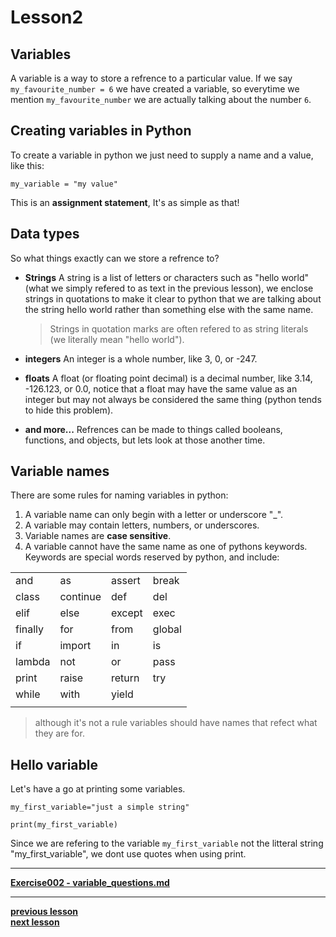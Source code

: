 # Lesson2

## Variables

A variable is a way to store a refrence to a particular value.
If we say `my_favourite_number = 6` we have created a variable, so everytime we
mention `my_favourite_number` we are actually talking about the number `6`.

## Creating variables in Python

To create a variable in python we just need to supply a name and a value,
like this:
```python3
my_variable = "my value"
```
This is an **assignment statement**, It's as simple as that!

## Data types

So what things exactly can we store a refrence to?

* **Strings**
  A string is a list of letters or characters such as "hello world" (what we
  simply refered to as text in the previous lesson), we enclose strings in
  quotations to make it clear to python that we are talking about the string
  hello world rather than something else with the same name.

  > Strings in quotation marks are often refered to as string literals (we
  > literally mean "hello world").

* **integers**
  An integer is a whole number, like 3, 0, or -247.

* **floats**
  A float (or floating point decimal) is a decimal number, like 3.14, -126.123,
  or 0.0, notice that a float may have the same value as an integer but may not
  always be considered the same thing (python tends to hide this problem).

* **and more...**
  Refrences can be made to things called booleans, functions, and objects, but
  lets look at those another time.

## Variable names

There are some rules for naming variables in python:

1. A variable name can only begin with a letter or underscore "\_".
2. A variable may contain letters, numbers, or underscores.
3. Variable names are **case sensitive**.
4. A variable cannot have the same name as one of pythons keywords.
  Keywords are special words reserved by python, and include:

  |         |          |        |        |
  |---------|----------|--------|--------|
  | and     | as       | assert | break  |
  | class   | continue | def    | del    |
  | elif    | else     | except | exec   |
  | finally | for      | from   | global |
  | if      | import   | in     | is     |
  | lambda  | not      | or     | pass   |
  | print   | raise    | return | try    |
  | while   | with     | yield  |        |
  |         |          |        |        |

> although it's not a rule variables should have names that refect what they are
> for.

## Hello variable

Let's have a go at printing some variables.

```python3
my_first_variable="just a simple string"

print(my_first_variable)
```
Since we are refering to the variable `my_first_variable` not the litteral
string "my_first_variable", we dont use quotes when using print.

---
**[Exercise002 - variable_questions.md](../exercises/variable_questions.md)**  

---
**[previous lesson](./Lesson01.md)**  
**[next lesson](./Lesson03.md)**  
